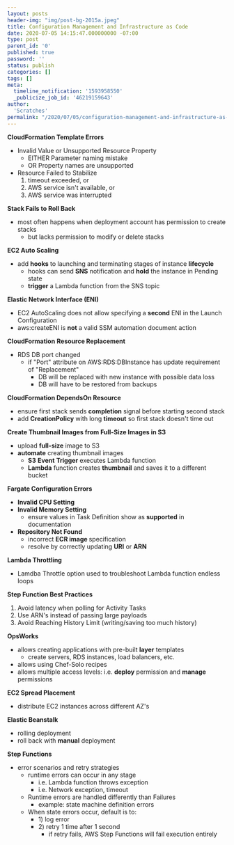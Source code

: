 ```yaml
---
layout: posts
header-img: "img/post-bg-2015a.jpeg"
title: Configuration Management and Infrastructure as Code
date: 2020-07-05 14:15:47.000000000 -07:00
type: post
parent_id: '0'
published: true
password: ''
status: publish
categories: []
tags: []
meta:
  timeline_notification: '1593958550'
  _publicize_job_id: '46219159643'
author:
  'Scratches'
permalink: "/2020/07/05/configuration-management-and-infrastructure-as-code/"
---
```


<strong>CloudFormation Template Errors</strong>


<ul>
<li>Invalid Value or Unsupported Resource Property
<ul>
<li>EITHER Parameter naming mistake</li>
<li>OR Property names are unsupported</li>
</ul>
</li>
<li>Resource Failed to Stabilize
<ol>
<li>timeout exceeded, or</li>
<li>AWS service isn't available, or</li>
<li>AWS service was interrupted</li>
</ol>
</li>
</ul>


<strong>Stack Fails to Roll Back</strong>


<ul>
<li>most often happens when deployment account has permission to create stacks
<ul>
<li>but lacks permission to modify or delete stacks</li>
</ul>
</li>
</ul>


<strong>EC2 Auto Scaling</strong>


<ul>
<li>add <strong>hooks</strong> to launching and terminating stages of instance <strong>lifecycle</strong>
<ul>
<li>hooks can send <strong>SNS</strong> notification and <strong>hold</strong> the instance in Pending state</li>
<li><strong>trigger</strong> a Lambda function from the SNS topic</li>
</ul>
</li>
</ul>


<strong>Elastic Network Interface (ENI)</strong>


<ul>
<li>EC2 AutoScaling does not allow specifying a <strong>second</strong> ENI in the Launch Configuration</li>
<li>aws:createENI is <strong>not</strong> a valid SSM automation document action</li>
</ul>


<strong>CloudFormation</strong> <strong>Resource Replacement</strong>


<ul>
<li>RDS DB port changed
<ul>
<li>if "Port" attribute on AWS:RDS:DBInstance has update requirement of "Replacement"
<ul>
<li>DB will be replaced with new instance with possible data loss</li>
<li>DB will have to be restored from backups</li>
</ul>
</li>
</ul>
</li>
</ul>


<strong>CloudFormation DependsOn Resource</strong>


<ul>
<li>ensure first stack sends <strong>completion</strong> signal before starting second stack</li>
<li>add <strong>CreationPolicy</strong> with long <strong>timeout</strong> so first stack doesn't time out</li>
</ul>


<strong>Create Thumbnail Images from Full-Size Images in S3</strong>


<ul>
<li>upload <strong>full-size</strong> image to S3</li>
<li><strong>automate</strong> creating thumbnail images
<ul>
<li><strong>S3</strong> <strong>Event</strong> <strong>Trigger</strong> executes Lambda function</li>
<li><strong>Lambda</strong> function creates <strong>thumbnail</strong> and saves it to a different bucket</li>
</ul>
</li>
</ul>


<strong>Fargate Configuration Errors</strong>


<ul>
<li><strong>Invalid CPU Setting</strong></li>
<li><strong>Invalid Memory Setting</strong>
<ul>
<li>ensure values in Task Definition show as <strong>supported</strong> in documentation</li>
</ul>
</li>
<li><strong>Repository Not Found</strong>
<ul>
<li>incorrect <strong>ECR image </strong>specification</li>
<li>resolve by correctly updating <strong>URI</strong> or <strong>ARN</strong></li>
</ul>
</li>
</ul>


<strong>Lambda Throttling</strong>


<ul>
<li>Lamdba Throttle option used to troubleshoot Lambda function endless loops</li>
</ul>


<strong>Step Function Best Practices</strong>


<ol>
<li>Avoid latency when polling for Activity Tasks</li>
<li>Use ARN's instead of passing large payloads</li>
<li>Avoid Reaching History Limit (writing/saving too much history)</li>
</ol>


<strong>OpsWorks</strong>


<ul>
<li>allows creating applications with pre-built <strong>layer</strong> templates
<ul>
<li>create servers, RDS instances, load balancers, etc.</li>
</ul>
</li>
<li>allows using Chef-Solo recipes</li>
<li>allows multiple access levels: i.e. <strong>deploy</strong> permission and <strong>manage</strong> permissions</li>
</ul>


<strong>EC2 Spread Placement</strong>


<ul>
<li>distribute EC2 instances across different AZ's</li>
</ul>


<strong>Elastic Beanstalk</strong>


<ul>
<li>rolling deployment</li>
<li>roll back with <strong>manual</strong> deployment</li>
</ul>


<strong>Step Functions</strong>


<ul>
<li>error scenarios and retry strategies
<ul>
<li>runtime errors can occur in any stage
<ul>
<li>i.e. Lambda function throws exception</li>
<li>i.e. Network exception, timeout</li>
</ul>
</li>
<li>Runtime errors are handled differently than Failures
<ul>
<li>example: state machine definition errors</li>
</ul>
</li>
<li>When state errors occur, default is to:
<ul>
<li>1) log error</li>
<li>2) retry 1 time after 1 second
<ul>
<li>if retry fails, AWS Step Functions will fail execution entirely</li>
</ul>
</li>
</ul>
</li>
</ul>
</li>
</ul>




